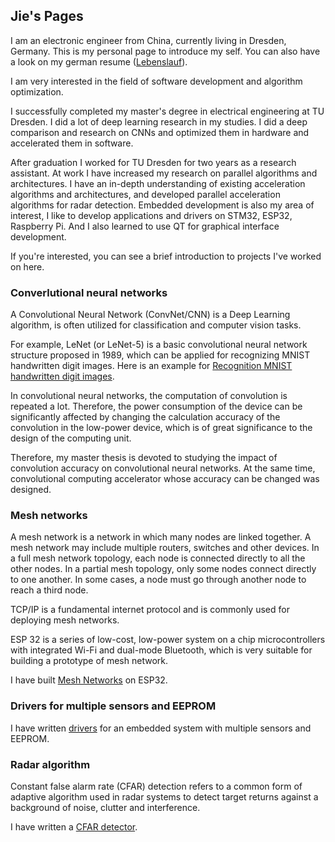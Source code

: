 ## Jie's Pages

I am an electronic engineer from China, currently living in Dresden, Germany. This is my personal page to introduce my self. You can also have a look on my german resume ([Lebenslauf](https://github.com/kayala/kayala.GitHub.io/blob/main/Lebenslauf_Jie.pdf)).

I am very interested in the field of software development and algorithm optimization.

I successfully completed my master's degree in electrical engineering at TU Dresden. I did a lot of deep learning research in my studies. I did a deep comparison and research on CNNs and optimized them in hardware and accelerated them in software.

After graduation I worked for TU Dresden for two years as a research assistant. At work I have increased my research on parallel algorithms and architectures. I have an in-depth understanding of existing acceleration algorithms and architectures, and developed parallel acceleration algorithms for radar detection.
Embedded development is also my area of interest, I like to develop applications and drivers on STM32, ESP32, Raspberry Pi. And I also learned to use QT for graphical interface development. 

If you're interested, you can see a brief introduction to projects I've worked on here.

### Converlutional neural networks

A Convolutional Neural Network (ConvNet/CNN) is a Deep Learning algorithm, is often utilized for classification and computer vision tasks.

For example, LeNet (or LeNet-5) is a basic convolutional neural network structure proposed in 1989, which can be applied for recognizing MNIST handwritten digit images. Here is an example for [Recognition MNIST handwritten digit images](https://github.com/kayala/project/tree/main/CNNs).

In convolutional neural networks, the computation of convolution is repeated a lot. Therefore, the power consumption of the device can be significantly affected by changing the calculation accuracy of the convolution in the low-power device, which is of great significance to the design of the computing unit.

Therefore, my master thesis is devoted to studying the impact of convolution accuracy on convolutional neural networks. At the same time, convolutional computing accelerator whose accuracy can be changed was designed.

### Mesh networks 

A mesh network is a network in which many nodes are linked together. A mesh network may include multiple routers, switches and other devices. In a full mesh network topology, each node is connected directly to all the other nodes. In a partial mesh topology, only some nodes connect directly to one another. In some cases, a node must go through another node to reach a third node. 

TCP/IP is a fundamental internet protocol and is commonly used for deploying mesh networks.

ESP 32 is a series of low-cost, low-power system on a chip microcontrollers with integrated Wi-Fi and dual-mode Bluetooth, which is very suitable for building a prototype of mesh network.

I have built [Mesh Networks](https://github.com/kayala/project/tree/main/mesh_network) on ESP32.

### Drivers for multiple sensors and EEPROM

I have written [drivers](https://github.com/kayala/project/tree/main/drivers) for an embedded system with multiple sensors and EEPROM.

### Radar algorithm

Constant false alarm rate (CFAR) detection refers to a common form of adaptive algorithm used in radar systems to detect target returns against a background of noise, clutter and interference.

I have written a [CFAR detector](https://github.com/kayala/project/tree/main/radar_cfar_algorithm).
